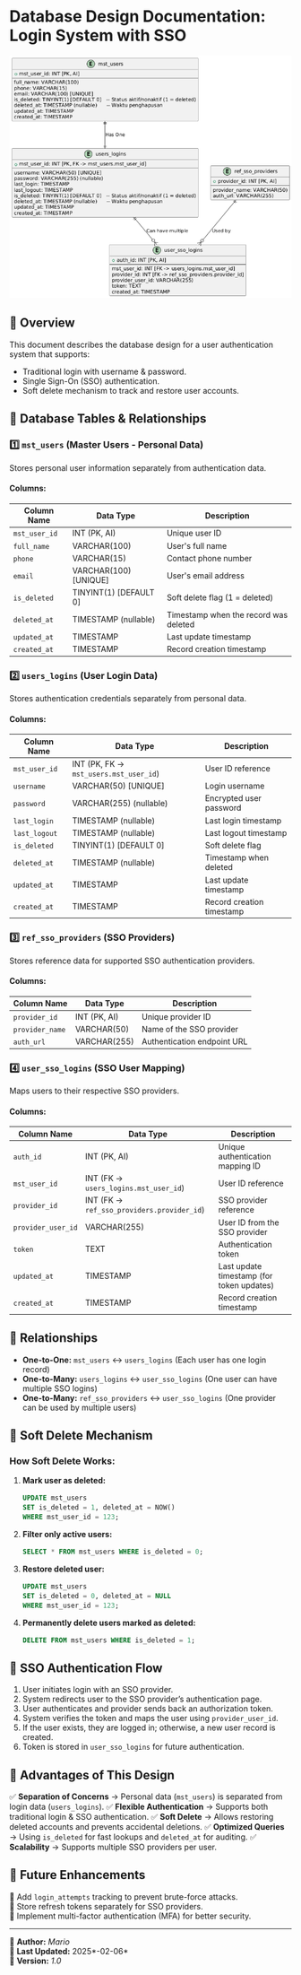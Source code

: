 # Database Design Documentation: Login System with SSO&#x20;
![alt text](https://github.com/MarioAPasama/my_notes/blob/main/Database/login/login.png?raw=true)
## **📌 Overview**

This document describes the database design for a user authentication system that supports:

- Traditional login with username & password.
- Single Sign-On (SSO) authentication.
- Soft delete mechanism to track and restore user accounts.

## **📁 Database Tables & Relationships**

### **1️⃣ ********************`mst_users`******************** (Master Users - Personal Data)**

Stores personal user information separately from authentication data.

#### **Columns:**

| Column Name   | Data Type              | Description                           |
| ------------- | ---------------------- | ------------------------------------- |
| `mst_user_id` | INT (PK, AI)           | Unique user ID                        |
| `full_name`   | VARCHAR(100)           | User's full name                      |
| `phone`       | VARCHAR(15)            | Contact phone number                  |
| `email`       | VARCHAR(100) [UNIQUE]  | User's email address                  |
| `is_deleted`  | TINYINT(1) [DEFAULT 0] | Soft delete flag (1 = deleted)        |
| `deleted_at`  | TIMESTAMP (nullable)   | Timestamp when the record was deleted |
| `updated_at`  | TIMESTAMP              | Last update timestamp                 |
| `created_at`  | TIMESTAMP              | Record creation timestamp             |

### **2️⃣ ********************`users_logins`******************** (User Login Data)**

Stores authentication credentials separately from personal data.

#### **Columns:**

| Column Name   | Data Type                              | Description               |
| ------------- | -------------------------------------- | ------------------------- |
| `mst_user_id` | INT (PK, FK → `mst_users.mst_user_id`) | User ID reference         |
| `username`    | VARCHAR(50) [UNIQUE]                   | Login username            |
| `password`    | VARCHAR(255) (nullable)                | Encrypted user password   |
| `last_login`  | TIMESTAMP (nullable)                   | Last login timestamp      |
| `last_logout` | TIMESTAMP (nullable)                   | Last logout timestamp     |
| `is_deleted`  | TINYINT(1) [DEFAULT 0]                 | Soft delete flag          |
| `deleted_at`  | TIMESTAMP (nullable)                   | Timestamp when deleted    |
| `updated_at`  | TIMESTAMP                              | Last update timestamp     |
| `created_at`  | TIMESTAMP                              | Record creation timestamp |

### **3️⃣ ********************`ref_sso_providers`******************** (SSO Providers)**

Stores reference data for supported SSO authentication providers.

#### **Columns:**

| Column Name     | Data Type    | Description                 |
| --------------- | ------------ | --------------------------- |
| `provider_id`   | INT (PK, AI) | Unique provider ID          |
| `provider_name` | VARCHAR(50)  | Name of the SSO provider    |
| `auth_url`      | VARCHAR(255) | Authentication endpoint URL |

### **4️⃣ ********************`user_sso_logins`******************** (SSO User Mapping)**

Maps users to their respective SSO providers.

#### **Columns:**

| Column Name        | Data Type                                  | Description                               |
| ------------------ | ------------------------------------------ | ----------------------------------------- |
| `auth_id`          | INT (PK, AI)                               | Unique authentication mapping ID          |
| `mst_user_id`      | INT (FK → `users_logins.mst_user_id`)      | User ID reference                         |
| `provider_id`      | INT (FK → `ref_sso_providers.provider_id`) | SSO provider reference                    |
| `provider_user_id` | VARCHAR(255)                               | User ID from the SSO provider             |
| `token`            | TEXT                                       | Authentication token                      |
| `updated_at`       | TIMESTAMP                                  | Last update timestamp (for token updates) |
| `created_at`       | TIMESTAMP                                  | Record creation timestamp                 |

## **🔗 Relationships**

- **One-to-One:** `mst_users` ↔ `users_logins` (Each user has one login record)
- **One-to-Many:** `users_logins` ↔ `user_sso_logins` (One user can have multiple SSO logins)
- **One-to-Many:** `ref_sso_providers` ↔ `user_sso_logins` (One provider can be used by multiple users)

## **📌 Soft Delete Mechanism**

### **How Soft Delete Works:**

1. **Mark user as deleted:**
   ```sql
   UPDATE mst_users
   SET is_deleted = 1, deleted_at = NOW()
   WHERE mst_user_id = 123;
   ```
2. **Filter only active users:**
   ```sql
   SELECT * FROM mst_users WHERE is_deleted = 0;
   ```
3. **Restore deleted user:**
   ```sql
   UPDATE mst_users
   SET is_deleted = 0, deleted_at = NULL
   WHERE mst_user_id = 123;
   ```
4. **Permanently delete users marked as deleted:**
   ```sql
   DELETE FROM mst_users WHERE is_deleted = 1;
   ```

## **📌 SSO Authentication Flow**

1. User initiates login with an SSO provider.
2. System redirects user to the SSO provider’s authentication page.
3. User authenticates and provider sends back an authorization token.
4. System verifies the token and maps the user using `provider_user_id`.
5. If the user exists, they are logged in; otherwise, a new user record is created.
6. Token is stored in `user_sso_logins` for future authentication.

## **📌 Advantages of This Design**

✅ **Separation of Concerns** → Personal data (`mst_users`) is separated from login data (`users_logins`).
✅ **Flexible Authentication** → Supports both traditional login & SSO authentication.
✅ **Soft Delete** → Allows restoring deleted accounts and prevents accidental deletions.
✅ **Optimized Queries** → Using `is_deleted` for fast lookups and `deleted_at` for auditing.
✅ **Scalability** → Supports multiple SSO providers per user.

## **📌 Future Enhancements**

🔹 Add `login_attempts` tracking to prevent brute-force attacks.\
🔹 Store refresh tokens separately for SSO providers.\
🔹 Implement multi-factor authentication (MFA) for better security.

---

📌 **Author:** *Mario*\
📆 **Last Updated:** 2025*-02-06*\
🚀 **Version:** *1.0*

